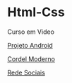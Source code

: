 # Html-Css
 Curso em Video
 
 <a href="https://danielczastka.github.io/Html-Css/Desafios/d010-pacotes-projeto/index">Projeto Android</a>

 <a href="https://danielczastka.github.io/Html-Css/Desafios/d012-Cordel-Moderno/">Cordel Moderno</a>

 <a href="https://danielczastka.github.io/Html-Css/Desafios/d014-rede-sociais/">Rede Sociais</a>

 